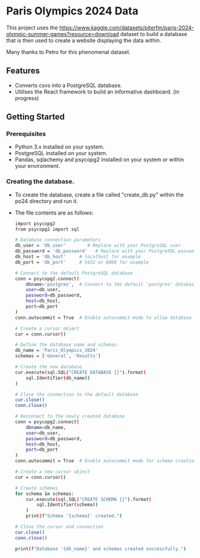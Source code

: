 # Paris Olympics 2024 Data

This project uses the https://www.kaggle.com/datasets/piterfm/paris-2024-olympic-summer-games?resource=download dataset to build a database
that is then used to create a website displaying the data within.

Many thanks to Petro for this phenomenal dataset.

## Features

- Converts csvs into a PostgreSQL database.
- Utilises the React framework to build an informative dashboard. (in progress)

## Getting Started

### Prerequisites

- Python 3.x installed on your system.
- PostgreSQL installed on your system.
- Pandas, sqlachemy and psycopg2 installed on your system or within your environment.

### Creating the database.

- To create the database, create a file called "create_db.py" within the po24 directory and run it.
- The file contents are as follows:

    ```bash
    import psycopg2
    from psycopg2 import sql

    # Database connection parameters
    db_user = 'db_user'        # Replace with your PostgreSQL user
    db_password = 'db_password'   # Replace with your PostgreSQL password
    db_host = 'db_host'     # localhost for example
    db_port = 'db_port'     # 5432 or 8000 for example

    # Connect to the default PostgreSQL database
    conn = psycopg2.connect(
        dbname='postgres',  # Connect to the default 'postgres' database
        user=db_user,
        password=db_password,
        host=db_host,
        port=db_port
    )
    conn.autocommit = True  # Enable autocommit mode to allow database creation

    # Create a cursor object
    cur = conn.cursor()

    # Define the database name and schemas
    db_name = 'Paris_Olympics_2024'
    schemas = ['General', 'Results']

    # Create the new database
    cur.execute(sql.SQL("CREATE DATABASE {}").format(
        sql.Identifier(db_name))
    )

    # Close the connection to the default database
    cur.close()
    conn.close()

    # Reconnect to the newly created database
    conn = psycopg2.connect(
        dbname=db_name,
        user=db_user,
        password=db_password,
        host=db_host,
        port=db_port
    )
    conn.autocommit = True  # Enable autocommit mode for schema creation

    # Create a new cursor object
    cur = conn.cursor()

    # Create schemas
    for schema in schemas:
        cur.execute(sql.SQL("CREATE SCHEMA {}").format(
            sql.Identifier(schema))
        )
        print(f"Schema '{schema}' created.")

    # Close the cursor and connection
    cur.close()
    conn.close()

    print(f"Database '{db_name}' and schemas created successfully.")
    ```